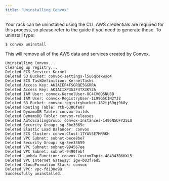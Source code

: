 ```yaml
---
title: "Uninstalling Convox"
---
```

Your rack can be uninstalled using the CLI. AWS credentials are required for this process, so please refer to the guide if you need to generate those. To uninstall type:

```shell
$ convox uninstall
```

This will remove all of the AWS data and services created by Convox.

```shell
Uninstalling Convox...
Cleaning up registry...
Deleted ECS Service: Kernel
Deleted S3 Bucket: convox-settings-l5u6qcekwsq4
Deleted ECS TaskDefinition: KernelTasks
Deleted Access Key: AKIAIEP4FSGRQE5GGRRA
Deleted Access Key: AKIAIIXP3G3F4TX3KY2A
Deleted IAM User: convox-KernelUser-OC4CV0Q5NU8B
Deleted IAM User: convox-RegistryUser-1L99G5CIN2YJ2
Deleted S3 Bucket: convox-registrybucket-182tj69qj9k8y
Deleted Routing Table: rtb-6306fe07
Deleted DynamoDB Table: convox-builds
Deleted DynamoDB Table: convox-releases
Deleted AutoScalingGroup: convox-Instances-1496N5UFY25LU
Deleted Security Group: sg-3be3365c
Deleted Elastic Load Balancer: convox
Deleted ECS Cluster: convo-Clust-17YAVSE7MRRKH
Deleted VPC Subnet: subnet-bece8be7
Deleted Security Group: sg-3ee33659
Deleted VPC Subnet: subnet-994567ee
Deleted VPC Subnet: subnet-9490febf
Deleted Lambda Function: convox-CustomTopic-484343B6HXL5
Deleted VPC Internet Gateway: igw-b03f76d5
Deleted CloudFormation Stack: convox
Deleted VPC: vpc-fd130e98
Successfully uninstalled.
```
